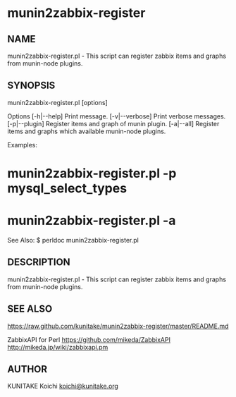 munin2zabbix-register
=====================

NAME
----------------

munin2zabbix-register.pl - This script can register zabbix items and graphs from munin-node plugins.

SYNOPSIS
----------------
munin2zabbix-register.pl [options]

 Options
           [-h|--help]      Print message.
           [-v|--verbose]   Print verbose messages.
           [-p|--plugin]    <name of munin plugin>  Register items and graph of munin plugin.
           [-a|--all]       Register items and graphs which available munin-node plugins.

Examples:
 # munin2zabbix-register.pl -p mysql_select_types

 # munin2zabbix-register.pl -a


See Also:
 $ perldoc munin2zabbix-register.pl

DESCRIPTION
----------------
munin2zabbix-register.pl - This script can register zabbix items and graphs from munin-node plugins.

SEE ALSO
----------------
https://raw.github.com/kunitake/munin2zabbix-register/master/README.md

ZabbixAPI for Perl
https://github.com/mikeda/ZabbixAPI
http://mikeda.jp/wiki/zabbixapi.pm

AUTHOR
----------------
KUNITAKE Koichi <koichi@kunitake.org>
